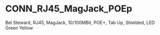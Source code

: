 # CONN_RJ45_MagJack_POEp
Bel Steward, RJ45, MagJack, 10/100MBit, POE+, Tab Up, Shielded, LED Green Yellow
